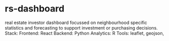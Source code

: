 # rs-dashboard
real estate investor dashboard focussed on neighbourhood specific statistics and forecasting to support investment or purchasing decisions.  
Stack:
Frontend: React
Backend: Python 
Analytics: R
Tools:  leaflet, geojson, 

